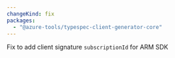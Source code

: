 ```yaml
---
changeKind: fix
packages:
  - "@azure-tools/typespec-client-generator-core"
---
```


Fix to add client signature `subscriptionId` for ARM SDK

